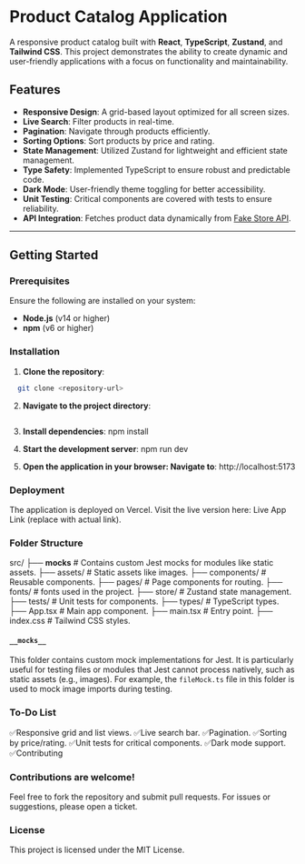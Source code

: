 # Product Catalog Application

A responsive product catalog built with **React**, **TypeScript**, **Zustand**, and **Tailwind CSS**. This project demonstrates the ability to create dynamic and user-friendly applications with a focus on functionality and maintainability.

## Features

- **Responsive Design**: A grid-based layout optimized for all screen sizes.
- **Live Search**: Filter products in real-time.
- **Pagination**: Navigate through products efficiently.
- **Sorting Options**: Sort products by price and rating.
- **State Management**: Utilized Zustand for lightweight and efficient state management.
- **Type Safety**: Implemented TypeScript to ensure robust and predictable code.
- **Dark Mode**: User-friendly theme toggling for better accessibility.
- **Unit Testing**: Critical components are covered with tests to ensure reliability.
- **API Integration**: Fetches product data dynamically from [Fake Store API](https://fakestoreapi.com/products).

---

## Getting Started

### Prerequisites

Ensure the following are installed on your system:

- **Node.js** (v14 or higher)
- **npm** (v6 or higher)

### Installation

1. **Clone the repository**:

```bash
  git clone <repository-url>

```

2. **Navigate to the project directory**:

```cd <project-folder>

```

3. **Install dependencies**:
   npm install

4. **Start the development server**:
   npm run dev

5. **Open the application in your browser: Navigate to**:
   http://localhost:5173

### Deployment

The application is deployed on Vercel. Visit the live version here: Live App Link (replace with actual link).

### Folder Structure

src/
├──  __mocks__  # Contains custom Jest mocks for modules like static assets.
├── assets/ # Static assets like images.
├── components/ # Reusable components.
├── pages/ # Page components for routing.
├── fonts/ # fonts used in the project.
├── store/ # Zustand state management.
├── tests/ # Unit tests for components.
├── types/ # TypeScript types.
├── App.tsx # Main app component.
├── main.tsx # Entry point.
├── index.css # Tailwind CSS styles.

#### `__mocks__`
This folder contains custom mock implementations for Jest. It is particularly useful for testing files or modules that Jest cannot process natively, such as static assets (e.g., images). For example, the `fileMock.ts` file in this folder is used to mock image imports during testing.


### To-Do List

✅Responsive grid and list views.
✅Live search bar.
✅Pagination.
✅Sorting by price/rating.
✅Unit tests for critical components.
✅Dark mode support.
✅Contributing

### Contributions are welcome!

Feel free to fork the repository and submit pull requests. For issues or suggestions, please open a ticket.

### License

This project is licensed under the MIT License.

```

```
